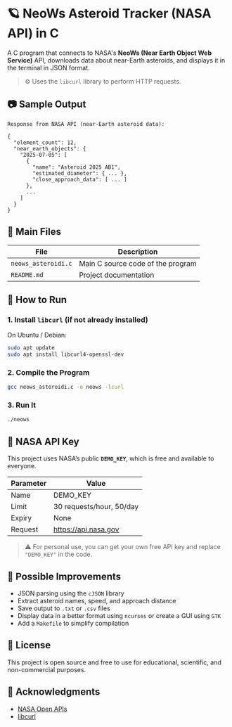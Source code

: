 # 🪐 NeoWs Asteroid Tracker (NASA API) in C

A C program that connects to NASA's **NeoWs (Near Earth Object Web Service)** API, downloads data about near-Earth asteroids, and displays it in the terminal in JSON format.

> ⚙️ Uses the `libcurl` library to perform HTTP requests.

## 📷 Sample Output

```
Response from NASA API (near-Earth asteroid data):

{
  "element_count": 12,
  "near_earth_objects": {
    "2025-07-05": [
      {
        "name": "Asteroid 2025 AB1",
        "estimated_diameter": { ... },
        "close_approach_data": [ ... ]
      },
      ...
    ]
  }
}
```

## 📁 Main Files

| File               | Description                                  |
|--------------------|----------------------------------------------|
| `neows_asteroidi.c`| Main C source code of the program             |
| `README.md`        | Project documentation                         |

## 🚀 How to Run

### 1. Install `libcurl` (if not already installed)

On Ubuntu / Debian:

```bash
sudo apt update
sudo apt install libcurl4-openssl-dev
```

### 2. Compile the Program

```bash
gcc neows_asteroidi.c -o neows -lcurl
```

### 3. Run It

```bash
./neows
```

## 🔐 NASA API Key

This project uses NASA’s public **`DEMO_KEY`**, which is free and available to everyone.

| Parameter | Value                          |
|----------|---------------------------------|
| Name     | DEMO_KEY                        |
| Limit    | 30 requests/hour, 50/day        |
| Expiry   | None                            |
| Request  | https://api.nasa.gov            |

> ⚠️ For personal use, you can get your own free API key and replace `"DEMO_KEY"` in the code.

## 🧠 Possible Improvements

- JSON parsing using the `cJSON` library
- Extract asteroid names, speed, and approach distance
- Save output to `.txt` or `.csv` files
- Display data in a better format using `ncurses` or create a GUI using `GTK`
- Add a `Makefile` to simplify compilation

## 📜 License

This project is open source and free to use for educational, scientific, and non-commercial purposes.

## 🙌 Acknowledgments

- [NASA Open APIs](https://api.nasa.gov)
- [libcurl](https://curl.se/libcurl/)
